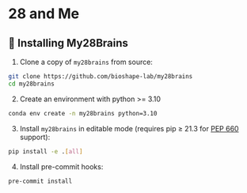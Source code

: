 # 28 and Me


## 🤖 Installing My28Brains

1. Clone a copy of `my28brains` from source:
```bash
git clone https://github.com/bioshape-lab/my28brains
cd my28brains
```
2. Create an environment with python >= 3.10
```bash
conda env create -n my28brains python=3.10
```
3. Install `my28brains` in editable mode (requires pip ≥ 21.3 for [PEP 660](https://peps.python.org/pep-0610/) support):
```bash
pip install -e .[all]
```
4. Install pre-commit hooks:
```bash
pre-commit install
```